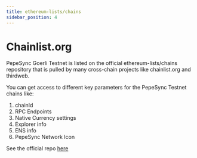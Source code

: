 ```yaml
---
title: ethereum-lists/chains
sidebar_position: 4
---
```


# Chainlist.org

PepeSync Goerli Testnet is listed on the official ethereum-lists/chains repository that is pulled by many cross-chain projects like chainlist.org and thirdweb.

You can get access to different key parameters for the PepeSync Testnet chains like:

1. chainId
1. RPC Endpoints
1. Native Currency settings
1. Explorer info
1. ENS info
1. PepeSync Network Icon

See the official repo [here](https://github.com/ethereum-lists/chains/blob/master/_data/chains/eip155-59140.json)
